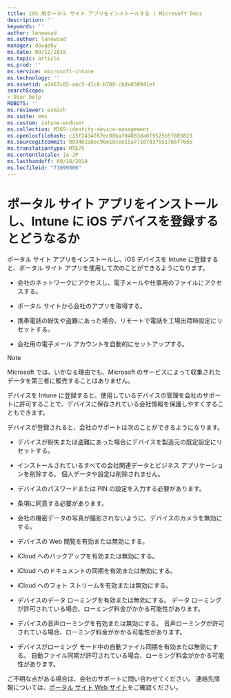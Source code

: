 ```yaml
---
title: iOS 用ポータル サイト アプリをインストールする | Microsoft Docs
description: ''
keywords: ''
author: lenewsad
ms.author: lanewsad
manager: dougeby
ms.date: 09/12/2019
ms.topic: article
ms.prod: ''
ms.service: microsoft-intune
ms.technology: ''
ms.assetid: a2467c02-aac5-41c8-b788-cbda830941ef
searchScope:
- User help
ROBOTS: ''
ms.reviewer: esmich
ms.suite: ems
ms.custom: intune-enduser
ms.collection: M365-identity-device-management
ms.openlocfilehash: c15f2434f67ec08baf04883da6f9525b5f803823
ms.sourcegitcommit: 8934b1abec96e18cee15a77107d37551766f7666
ms.translationtype: MTE75
ms.contentlocale: ja-JP
ms.lasthandoff: 09/18/2019
ms.locfileid: "71099806"
---
```

# <a name="what-happens-if-you-install-the-company-portal-app-and-enroll-your-ios-device-in-intune"></a>ポータル サイト アプリをインストールし、Intune に iOS デバイスを登録するとどうなるか

ポータル サイト アプリをインストールし、iOS デバイスを Intune に登録すると、ポータル サイト アプリを使用して次のことができるようになります。

- 会社のネットワークにアクセスし、電子メールや仕事用のファイルにアクセスする。

- ポータル サイトから会社のアプリを取得する。

- 携帯電話の紛失や盗難にあった場合、リモートで電話を工場出荷時設定にリセットする。

- 会社用の電子メール アカウントを自動的にセットアップする。

> [!NOTE]
> Microsoft では、いかなる理由でも、Microsoft のサービスによって収集されたデータを第三者に販売することはありません。  

デバイスを Intune に登録すると、使用しているデバイスの管理を会社のサポートに許可することで、デバイスに保存されている会社情報を保護しやすくすることもできます。  

デバイスが登録されると、会社のサポートは次のことができるようになります。

- デバイスが紛失または盗難にあった場合にデバイスを製造元の既定設定にリセットする。

- インストールされているすべての会社関連データとビジネス アプリケーションを削除する。 個人データや設定は削除されません。

- デバイスのパスワードまたは PIN の設定を入力する必要があります。

- 条項に同意する必要があります。

- 会社の機密データの写真が撮影されないように、デバイスのカメラを無効にする。

- デバイスの Web 閲覧を有効または無効にする。

- iCloud へのバックアップを有効または無効にする。

- iCloud へのドキュメントの同期を有効または無効にする。

- iCloud へのフォト ストリームを有効または無効にする。

- デバイスのデータ ローミングを有効または無効にする。 データ ローミングが許可されている場合、ローミング料金がかかる可能性があります。

- デバイスの音声ローミングを有効または無効にする。 音声ローミングが許可されている場合、ローミング料金がかかる可能性があります。

- デバイスがローミング モード中の自動ファイル同期を有効または無効にする。 自動ファイル同期が許可されている場合、ローミング料金がかかる可能性があります。



ご不明な点がある場合は、会社のサポートに問い合わせてください。 連絡先情報については、[ポータル サイト Web サイト](https://go.microsoft.com/fwlink/?linkid=2010980)をご確認ください。
